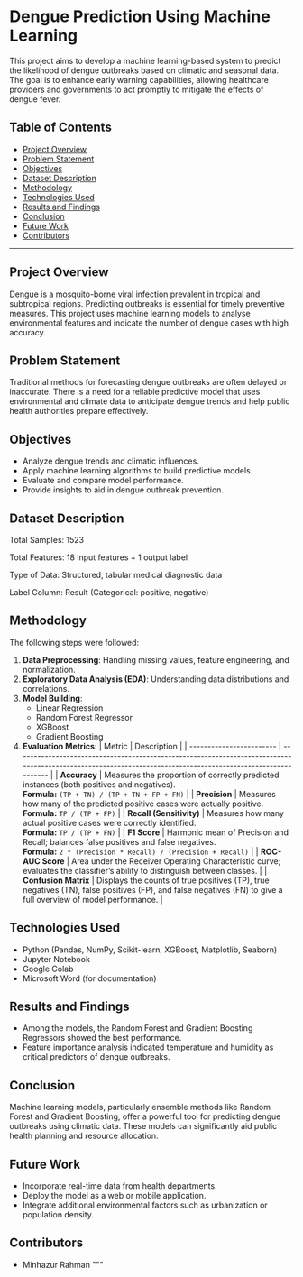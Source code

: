
# Dengue Prediction Using Machine Learning

This project aims to develop a machine learning-based system to predict the likelihood of dengue outbreaks based on climatic and seasonal data. The goal is to enhance early warning capabilities, allowing healthcare providers and governments to act promptly to mitigate the effects of dengue fever.

## Table of Contents

- [Project Overview](#project-overview)
- [Problem Statement](#problem-statement)
- [Objectives](#objectives)
- [Dataset Description](#dataset-description)
- [Methodology](#methodology)
- [Technologies Used](#technologies-used)
- [Results and Findings](#results-and-findings)
- [Conclusion](#conclusion)
- [Future Work](#future-work)
- [Contributors](#contributors)

---

## Project Overview

Dengue is a mosquito-borne viral infection prevalent in tropical and subtropical regions. Predicting outbreaks is essential for timely preventive measures. This project uses machine learning models to analyse environmental features and indicate the number of dengue cases with high accuracy.

## Problem Statement

Traditional methods for forecasting dengue outbreaks are often delayed or inaccurate. There is a need for a reliable predictive model that uses environmental and climate data to anticipate dengue trends and help public health authorities prepare effectively.

## Objectives

- Analyze dengue trends and climatic influences.
- Apply machine learning algorithms to build predictive models.
- Evaluate and compare model performance.
- Provide insights to aid in dengue outbreak prevention.

## Dataset Description

Total Samples: 1523

Total Features: 18 input features + 1 output label

Type of Data: Structured, tabular medical diagnostic data

Label Column: Result (Categorical: positive, negative)


## Methodology

The following steps were followed:

1. **Data Preprocessing**: Handling missing values, feature engineering, and normalization.
2. **Exploratory Data Analysis (EDA)**: Understanding data distributions and correlations.
3. **Model Building**:
   - Linear Regression
   - Random Forest Regressor
   - XGBoost
   - Gradient Boosting
4. **Evaluation Metrics**:
   | Metric                   | Description                                                                                                                                                   |
| ------------------------ | ------------------------------------------------------------------------------------------------------------------------------------------------------------- |
| **Accuracy**             | Measures the proportion of correctly predicted instances (both positives and negatives). <br> **Formula:** `(TP + TN) / (TP + TN + FP + FN)`                  |
| **Precision**            | Measures how many of the predicted positive cases were actually positive. <br> **Formula:** `TP / (TP + FP)`                                                  |
| **Recall (Sensitivity)** | Measures how many actual positive cases were correctly identified. <br> **Formula:** `TP / (TP + FN)`                                                         |
| **F1 Score**             | Harmonic mean of Precision and Recall; balances false positives and false negatives. <br> **Formula:** `2 * (Precision * Recall) / (Precision + Recall)`      |
| **ROC-AUC Score**        | Area under the Receiver Operating Characteristic curve; evaluates the classifier’s ability to distinguish between classes.                                    |
| **Confusion Matrix**     | Displays the counts of true positives (TP), true negatives (TN), false positives (FP), and false negatives (FN) to give a full overview of model performance. |


## Technologies Used

- Python (Pandas, NumPy, Scikit-learn, XGBoost, Matplotlib, Seaborn)
- Jupyter Notebook
- Google Colab
- Microsoft Word (for documentation)

## Results and Findings

- Among the models, the Random Forest and Gradient Boosting Regressors showed the best performance.
- Feature importance analysis indicated temperature and humidity as critical predictors of dengue outbreaks.

## Conclusion

Machine learning models, particularly ensemble methods like Random Forest and Gradient Boosting, offer a powerful tool for predicting dengue outbreaks using climatic data. These models can significantly aid public health planning and resource allocation.

## Future Work

- Incorporate real-time data from health departments.
- Deploy the model as a web or mobile application.
- Integrate additional environmental factors such as urbanization or population density.

## Contributors

- Minhazur Rahman
"""

